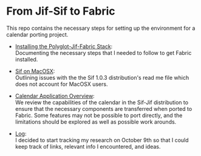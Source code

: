 # From Jif-Sif to Fabric
This repo contains the necessary steps for setting up the environment for a calendar porting project. 

  * [Installing the Polyglot-Jif-Fabric Stack](https://github.com/K33TY/Jif-Sif-to-Fabric/blob/master/Docs/Polyglot-Jif-Fabric-Stack.md): <br />
Documenting the necessary steps that I needed to follow to get Fabric installed. 

  * [Sif on MacOSX](https://github.com/K33TY/Jif-Sif-to-Fabric/blob/master/Docs/Sif-On-MacOSX.md): <br />
Outlining issues with the the Sif 1.0.3 distribution's read me file which does not account for MacOSX users.

  * [Calendar Application Overview](https://github.com/K33TY/Jif-Sif-to-Fabric/blob/master/Docs/Calendar-App.md): <br />
We review the capabilities of the calendar in the Sif-Jif distribution to ensure that the necessary components are transferred when ported to Fabric. Some features may not be possible to port directly, and the limitations should be explored as well as possible work arounds. 

 * [Log](https://github.com/K33TY/Jif-Sif-to-Fabric/blob/master/Docs/Log.md): <br />
 I decided to start tracking my research on October 9th so that I could keep track of links, relevant info I encountered, and ideas.
